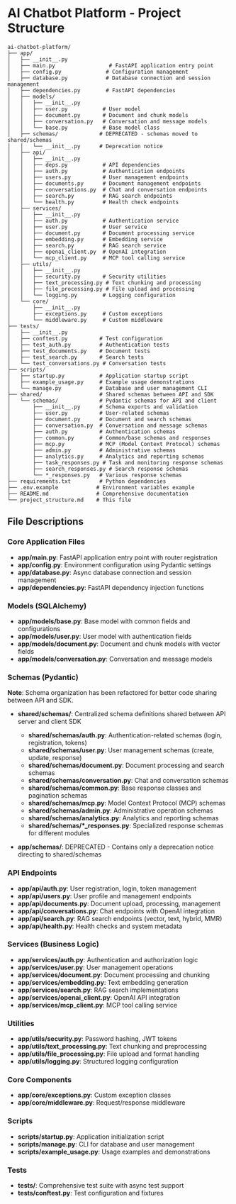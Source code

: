 # AI Chatbot Platform - Project Structure

```
ai-chatbot-platform/
├── app/
│   ├── __init__.py
│   ├── main.py                 # FastAPI application entry point
│   ├── config.py              # Configuration management
│   ├── database.py            # Database connection and session management
│   ├── dependencies.py        # FastAPI dependencies
│   ├── models/
│   │   ├── __init__.py
│   │   ├── user.py           # User model
│   │   ├── document.py       # Document and chunk models
│   │   ├── conversation.py   # Conversation and message models
│   │   └── base.py           # Base model class
│   ├── schemas/             # DEPRECATED - schemas moved to shared/schemas
│   │   └── __init__.py      # Deprecation notice
│   ├── api/
│   │   ├── __init__.py
│   │   ├── deps.py           # API dependencies
│   │   ├── auth.py           # Authentication endpoints
│   │   ├── users.py          # User management endpoints
│   │   ├── documents.py      # Document management endpoints
│   │   ├── conversations.py  # Chat and conversation endpoints
│   │   ├── search.py         # RAG search endpoints
│   │   └── health.py         # Health check endpoints
│   ├── services/
│   │   ├── __init__.py
│   │   ├── auth.py           # Authentication service
│   │   ├── user.py           # User service
│   │   ├── document.py       # Document processing service
│   │   ├── embedding.py      # Embedding service
│   │   ├── search.py         # RAG search service
│   │   ├── openai_client.py  # OpenAI integration
│   │   └── mcp_client.py     # MCP tool calling service
│   ├── utils/
│   │   ├── __init__.py
│   │   ├── security.py       # Security utilities
│   │   ├── text_processing.py # Text chunking and processing
│   │   ├── file_processing.py # File upload and processing
│   │   └── logging.py        # Logging configuration
│   └── core/
│       ├── __init__.py
│       ├── exceptions.py     # Custom exceptions
│       └── middleware.py     # Custom middleware
├── tests/
│   ├── __init__.py
│   ├── conftest.py          # Test configuration
│   ├── test_auth.py         # Authentication tests
│   ├── test_documents.py    # Document tests
│   ├── test_search.py       # Search tests
│   └── test_conversations.py # Conversation tests
├── scripts/
│   ├── startup.py           # Application startup script
│   ├── example_usage.py     # Example usage demonstrations
│   └── manage.py            # Database and user management CLI
├── shared/                  # Shared schemas between API and SDK
│   └── schemas/             # Pydantic schemas for API and client
│       ├── __init__.py      # Schema exports and validation
│       ├── user.py          # User-related schemas
│       ├── document.py      # Document and search schemas
│       ├── conversation.py  # Conversation and message schemas
│       ├── auth.py          # Authentication schemas
│       ├── common.py        # Common/base schemas and responses
│       ├── mcp.py           # MCP (Model Context Protocol) schemas
│       ├── admin.py         # Administrative schemas
│       ├── analytics.py     # Analytics and reporting schemas
│       ├── task_responses.py # Task and monitoring response schemas
│       ├── search_responses.py # Search response schemas
│       └── *_responses.py   # Various response schemas
├── requirements.txt         # Python dependencies
├── .env.example            # Environment variables example
├── README.md               # Comprehensive documentation
└── project_structure.md    # This file
```

## File Descriptions

### Core Application Files
- **app/main.py**: FastAPI application entry point with router registration
- **app/config.py**: Environment configuration using Pydantic settings
- **app/database.py**: Async database connection and session management
- **app/dependencies.py**: FastAPI dependency injection functions

### Models (SQLAlchemy)
- **app/models/base.py**: Base model with common fields and configurations
- **app/models/user.py**: User model with authentication fields
- **app/models/document.py**: Document and chunk models with vector fields
- **app/models/conversation.py**: Conversation and message models

### Schemas (Pydantic)
**Note**: Schema organization has been refactored for better code sharing between API and SDK.

- **shared/schemas/**: Centralized schema definitions shared between API server and client SDK
  - **shared/schemas/auth.py**: Authentication-related schemas (login, registration, tokens)
  - **shared/schemas/user.py**: User management schemas (create, update, response)
  - **shared/schemas/document.py**: Document processing and search schemas
  - **shared/schemas/conversation.py**: Chat and conversation schemas
  - **shared/schemas/common.py**: Base response classes and pagination schemas
  - **shared/schemas/mcp.py**: Model Context Protocol (MCP) schemas
  - **shared/schemas/admin.py**: Administrative operation schemas
  - **shared/schemas/analytics.py**: Analytics and reporting schemas
  - **shared/schemas/*_responses.py**: Specialized response schemas for different modules

- **app/schemas/**: DEPRECATED - Contains only a deprecation notice directing to shared/schemas

### API Endpoints
- **app/api/auth.py**: User registration, login, token management
- **app/api/users.py**: User profile and management endpoints
- **app/api/documents.py**: Document upload, processing, management
- **app/api/conversations.py**: Chat endpoints with OpenAI integration
- **app/api/search.py**: RAG search endpoints (vector, text, hybrid, MMR)
- **app/api/health.py**: Health checks and system metadata

### Services (Business Logic)
- **app/services/auth.py**: Authentication and authorization logic
- **app/services/user.py**: User management operations
- **app/services/document.py**: Document processing and chunking
- **app/services/embedding.py**: Text embedding generation
- **app/services/search.py**: RAG search implementations
- **app/services/openai_client.py**: OpenAI API integration
- **app/services/mcp_client.py**: MCP tool calling service

### Utilities
- **app/utils/security.py**: Password hashing, JWT tokens
- **app/utils/text_processing.py**: Text chunking and preprocessing
- **app/utils/file_processing.py**: File upload and format handling
- **app/utils/logging.py**: Structured logging configuration

### Core Components
- **app/core/exceptions.py**: Custom exception classes
- **app/core/middleware.py**: Request/response middleware

### Scripts
- **scripts/startup.py**: Application initialization script
- **scripts/manage.py**: CLI for database and user management
- **scripts/example_usage.py**: Usage examples and demonstrations

### Tests
- **tests/**: Comprehensive test suite with async test support
- **tests/conftest.py**: Test configuration and fixtures